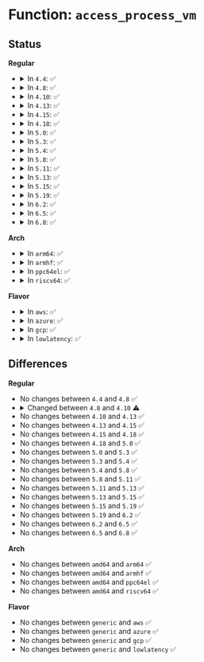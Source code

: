 # Function: <code>access_process_vm</code>

## Status
<b>Regular</b>
<ul>
<li>
<details>
<summary>In <code>4.4</code>: ✅</summary>

```c
int access_process_vm(struct task_struct *tsk, long unsigned int addr, void *buf, int len, int write);
```

**Collision:** Unique Global

**Inline:** No

**Transformation:** False

**Instances:**

```
In mm/memory.c (ffffffff811c1ed0)
Location: mm/memory.c:3740
Inline: False
Direct callers:
  - arch/x86/kernel/step.c:enable_step
  - kernel/ptrace.c:ptrace_readdata
  - kernel/ptrace.c:ptrace_writedata
  - kernel/ptrace.c:ptrace_request
  - kernel/ptrace.c:ptrace_request
  - kernel/ptrace.c:compat_ptrace_request
  - kernel/ptrace.c:compat_ptrace_request
  - mm/util.c:get_cmdline
  - mm/util.c:get_cmdline
```
**Symbols:**

```
ffffffff811c1ed0-ffffffff811c1f3b: access_process_vm (STB_GLOBAL)
```
</details>
</li>
<li>
<details>
<summary>In <code>4.8</code>: ✅</summary>

```c
int access_process_vm(struct task_struct *tsk, long unsigned int addr, void *buf, int len, int write);
```

**Collision:** Unique Global

**Inline:** No

**Transformation:** False

**Instances:**

```
In mm/memory.c (ffffffff811dda00)
Location: mm/memory.c:3935
Inline: False
Direct callers:
  - arch/x86/kernel/step.c:enable_step
  - kernel/ptrace.c:compat_ptrace_request
  - kernel/ptrace.c:compat_ptrace_request
  - kernel/ptrace.c:ptrace_request
  - kernel/ptrace.c:ptrace_request
  - kernel/ptrace.c:ptrace_writedata
  - kernel/ptrace.c:ptrace_readdata
  - mm/util.c:get_cmdline
  - mm/util.c:get_cmdline
```
**Symbols:**

```
ffffffff811dda00-ffffffff811dda71: access_process_vm (STB_GLOBAL)
```
</details>
</li>
<li>
<details>
<summary>In <code>4.10</code>: ✅</summary>

```c
int access_process_vm(struct task_struct *tsk, long unsigned int addr, void *buf, int len, unsigned int gup_flags);
```

**Collision:** Unique Global

**Inline:** No

**Transformation:** False

**Instances:**

```
In mm/memory.c (ffffffff811ed820)
Location: mm/memory.c:4014
Inline: False
Direct callers:
  - arch/x86/kernel/step.c:enable_step
  - mm/util.c:get_cmdline
  - mm/util.c:get_cmdline
```
**Symbols:**

```
ffffffff811ed820-ffffffff811ed891: access_process_vm (STB_GLOBAL)
```
</details>
</li>
<li>
<details>
<summary>In <code>4.13</code>: ✅</summary>

```c
int access_process_vm(struct task_struct *tsk, long unsigned int addr, void *buf, int len, unsigned int gup_flags);
```

**Collision:** Unique Global

**Inline:** No

**Transformation:** False

**Instances:**

```
In mm/memory.c (ffffffff811f87e0)
Location: mm/memory.c:4304
Inline: False
Direct callers:
  - arch/x86/kernel/step.c:enable_step
  - mm/util.c:get_cmdline
  - mm/util.c:get_cmdline
```
**Symbols:**

```
ffffffff811f87e0-ffffffff811f884d: access_process_vm (STB_GLOBAL)
```
</details>
</li>
<li>
<details>
<summary>In <code>4.15</code>: ✅</summary>

```c
int access_process_vm(struct task_struct *tsk, long unsigned int addr, void *buf, int len, unsigned int gup_flags);
```

**Collision:** Unique Global

**Inline:** No

**Transformation:** False

**Instances:**

```
In mm/memory.c (ffffffff812109e0)
Location: mm/memory.c:4482
Inline: False
Direct callers:
  - arch/x86/kernel/step.c:enable_step
  - mm/util.c:get_cmdline
  - mm/util.c:get_cmdline
```
**Symbols:**

```
ffffffff812109e0-ffffffff81210a4d: access_process_vm (STB_GLOBAL)
```
</details>
</li>
<li>
<details>
<summary>In <code>4.18</code>: ✅</summary>

```c
int access_process_vm(struct task_struct *tsk, long unsigned int addr, void *buf, int len, unsigned int gup_flags);
```

**Collision:** Unique Global

**Inline:** No

**Transformation:** False

**Instances:**

```
In mm/memory.c (ffffffff812313f0)
Location: mm/memory.c:4530
Inline: False
Direct callers:
  - arch/x86/kernel/step.c:enable_step
  - mm/util.c:get_cmdline
  - mm/util.c:get_cmdline
```
**Symbols:**

```
ffffffff812313f0-ffffffff81231461: access_process_vm (STB_GLOBAL)
```
</details>
</li>
<li>
<details>
<summary>In <code>5.0</code>: ✅</summary>

```c
int access_process_vm(struct task_struct *tsk, long unsigned int addr, void *buf, int len, unsigned int gup_flags);
```

**Collision:** Unique Global

**Inline:** No

**Transformation:** False

**Instances:**

```
In mm/memory.c (ffffffff81244bc0)
Location: mm/memory.c:4320
Inline: False
Direct callers:
  - arch/x86/kernel/step.c:enable_step
  - mm/util.c:get_cmdline
  - mm/util.c:get_cmdline
```
**Symbols:**

```
ffffffff81244bc0-ffffffff81244c31: access_process_vm (STB_GLOBAL)
```
</details>
</li>
<li>
<details>
<summary>In <code>5.3</code>: ✅</summary>

```c
int access_process_vm(struct task_struct *tsk, long unsigned int addr, void *buf, int len, unsigned int gup_flags);
```

**Collision:** Unique Global

**Inline:** No

**Transformation:** False

**Instances:**

```
In mm/memory.c (ffffffff81256b90)
Location: mm/memory.c:4375
Inline: False
Direct callers:
  - arch/x86/kernel/step.c:enable_step
  - mm/util.c:get_cmdline
  - mm/util.c:get_cmdline
```
**Symbols:**

```
ffffffff81256b90-ffffffff81256bfe: access_process_vm (STB_GLOBAL)
```
</details>
</li>
<li>
<details>
<summary>In <code>5.4</code>: ✅</summary>

```c
int access_process_vm(struct task_struct *tsk, long unsigned int addr, void *buf, int len, unsigned int gup_flags);
```

**Collision:** Unique Global

**Inline:** No

**Transformation:** False

**Instances:**

```
In mm/memory.c (ffffffff81265120)
Location: mm/memory.c:4400
Inline: False
Direct callers:
  - arch/x86/kernel/step.c:enable_step
  - mm/util.c:get_cmdline
  - mm/util.c:get_cmdline
```
**Symbols:**

```
ffffffff81265120-ffffffff8126518e: access_process_vm (STB_GLOBAL)
```
</details>
</li>
<li>
<details>
<summary>In <code>5.8</code>: ✅</summary>

```c
int access_process_vm(struct task_struct *tsk, long unsigned int addr, void *buf, int len, unsigned int gup_flags);
```

**Collision:** Unique Global

**Inline:** No

**Transformation:** False

**Instances:**

```
In mm/memory.c (ffffffff812954f0)
Location: mm/memory.c:4765
Inline: False
Direct callers:
  - arch/x86/kernel/step.c:is_setting_trap_flag
  - mm/util.c:get_cmdline
  - mm/util.c:get_cmdline
```
**Symbols:**

```
ffffffff812954f0-ffffffff8129555e: access_process_vm (STB_GLOBAL)
```
</details>
</li>
<li>
<details>
<summary>In <code>5.11</code>: ✅</summary>

```c
int access_process_vm(struct task_struct *tsk, long unsigned int addr, void *buf, int len, unsigned int gup_flags);
```

**Collision:** Unique Global

**Inline:** No

**Transformation:** False

**Instances:**

```
In mm/memory.c (ffffffff812a03b0)
Location: mm/memory.c:4992
Inline: False
Direct callers:
  - arch/x86/kernel/step.c:is_setting_trap_flag
  - mm/util.c:get_cmdline
  - mm/util.c:get_cmdline
```
**Symbols:**

```
ffffffff812a03b0-ffffffff812a0413: access_process_vm (STB_GLOBAL)
```
</details>
</li>
<li>
<details>
<summary>In <code>5.13</code>: ✅</summary>

```c
int access_process_vm(struct task_struct *tsk, long unsigned int addr, void *buf, int len, unsigned int gup_flags);
```

**Collision:** Unique Global

**Inline:** No

**Transformation:** False

**Instances:**

```
In mm/memory.c (ffffffff812a5cf0)
Location: mm/memory.c:5059
Inline: False
Direct callers:
  - arch/x86/kernel/step.c:enable_step
  - mm/util.c:get_cmdline
  - mm/util.c:get_cmdline
```
**Symbols:**

```
ffffffff812a5cf0-ffffffff812a5d53: access_process_vm (STB_GLOBAL)
```
</details>
</li>
<li>
<details>
<summary>In <code>5.15</code>: ✅</summary>

```c
int access_process_vm(struct task_struct *tsk, long unsigned int addr, void *buf, int len, unsigned int gup_flags);
```

**Collision:** Unique Global

**Inline:** No

**Transformation:** False

**Instances:**

```
In mm/memory.c (ffffffff812e7180)
Location: mm/memory.c:5205
Inline: False
Direct callers:
  - arch/x86/kernel/step.c:enable_step
  - mm/util.c:get_cmdline
  - mm/util.c:get_cmdline
```
**Symbols:**

```
ffffffff812e7180-ffffffff812e71e3: access_process_vm (STB_GLOBAL)
```
</details>
</li>
<li>
<details>
<summary>In <code>5.19</code>: ✅</summary>

```c
int access_process_vm(struct task_struct *tsk, long unsigned int addr, void *buf, int len, unsigned int gup_flags);
```

**Collision:** Unique Global

**Inline:** No

**Transformation:** False

**Instances:**

```
In mm/memory.c (ffffffff813483f0)
Location: mm/memory.c:5512
Inline: False
Direct callers:
  - kernel/bpf/helpers.c:bpf_copy_from_user_task
  - mm/util.c:get_cmdline
  - mm/util.c:get_cmdline
```
**Symbols:**

```
ffffffff813483f0-ffffffff81348461: access_process_vm (STB_GLOBAL)
```
</details>
</li>
<li>
<details>
<summary>In <code>6.2</code>: ✅</summary>

```c
int access_process_vm(struct task_struct *tsk, long unsigned int addr, void *buf, int len, unsigned int gup_flags);
```

**Collision:** Unique Global

**Inline:** No

**Transformation:** False

**Instances:**

```
In mm/memory.c (ffffffff813c0880)
Location: mm/memory.c:5592
Inline: False
Direct callers:
  - arch/x86/kernel/step.c:enable_single_step
  - kernel/bpf/helpers.c:bpf_copy_from_user_task
  - mm/util.c:get_cmdline
  - mm/util.c:get_cmdline
```
**Symbols:**

```
ffffffff813c0880-ffffffff813c08f1: access_process_vm (STB_GLOBAL)
```
</details>
</li>
<li>
<details>
<summary>In <code>6.5</code>: ✅</summary>

```c
int access_process_vm(struct task_struct *tsk, long unsigned int addr, void *buf, int len, unsigned int gup_flags);
```

**Collision:** Unique Global

**Inline:** No

**Transformation:** False

**Instances:**

```
In mm/memory.c (ffffffff813f5600)
Location: mm/memory.c:5798
Inline: False
Direct callers:
  - arch/x86/kernel/step.c:enable_single_step
  - kernel/bpf/helpers.c:bpf_copy_from_user_task
  - mm/util.c:get_cmdline
  - mm/util.c:get_cmdline
```
**Symbols:**

```
ffffffff813f5600-ffffffff813f5671: access_process_vm (STB_GLOBAL)
```
</details>
</li>
<li>
<details>
<summary>In <code>6.8</code>: ✅</summary>

```c
int access_process_vm(struct task_struct *tsk, long unsigned int addr, void *buf, int len, unsigned int gup_flags);
```

**Collision:** Unique Global

**Inline:** No

**Transformation:** False

**Instances:**

```
In mm/memory.c (ffffffff81415c10)
Location: mm/memory.c:6022
Inline: False
Direct callers:
  - arch/x86/kernel/step.c:enable_single_step
  - kernel/bpf/helpers.c:bpf_copy_from_user_task
  - mm/util.c:get_cmdline
  - mm/util.c:get_cmdline
```
**Symbols:**

```
ffffffff81415c10-ffffffff81415c81: access_process_vm (STB_GLOBAL)
```
</details>
</li>
</ul>
<b>Arch</b>
<ul>
<li>
<details>
<summary>In <code>arm64</code>: ✅</summary>

```c
int access_process_vm(struct task_struct *tsk, long unsigned int addr, void *buf, int len, unsigned int gup_flags);
```

**Collision:** Unique Global

**Inline:** No

**Transformation:** False

**Instances:**

```
In mm/memory.c (ffff8000102fbac8)
Location: mm/memory.c:4400
Inline: False
Direct callers:
  - mm/util.c:get_cmdline
  - mm/util.c:get_cmdline
```
**Symbols:**

```
ffff8000102fbac8-ffff8000102fbb64: access_process_vm (STB_GLOBAL)
```
</details>
</li>
<li>
<details>
<summary>In <code>armhf</code>: ✅</summary>

```c
int access_process_vm(struct task_struct *tsk, long unsigned int addr, void *buf, int len, unsigned int gup_flags);
```

**Collision:** Unique Global

**Inline:** No

**Transformation:** False

**Instances:**

```
In mm/memory.c (c051c1c4)
Location: mm/memory.c:4400
Inline: False
Direct callers:
  - mm/util.c:get_cmdline
  - mm/util.c:get_cmdline
```
**Symbols:**

```
c051c1c4-c051c234: access_process_vm (STB_GLOBAL)
```
</details>
</li>
<li>
<details>
<summary>In <code>ppc64el</code>: ✅</summary>

```c
int access_process_vm(struct task_struct *tsk, long unsigned int addr, void *buf, int len, unsigned int gup_flags);
```

**Collision:** Unique Global

**Inline:** No

**Transformation:** False

**Instances:**

```
In mm/memory.c (c0000000003c6fb0)
Location: mm/memory.c:4400
Inline: False
Direct callers:
  - mm/util.c:get_cmdline
  - mm/util.c:get_cmdline
```
**Symbols:**

```
c0000000003c6fb0-c0000000003c70a0: access_process_vm (STB_GLOBAL)
```
</details>
</li>
<li>
<details>
<summary>In <code>riscv64</code>: ✅</summary>

```c
int access_process_vm(struct task_struct *tsk, long unsigned int addr, void *buf, int len, unsigned int gup_flags);
```

**Collision:** Unique Global

**Inline:** No

**Transformation:** False

**Instances:**

```
In mm/memory.c (ffffffe00020b110)
Location: mm/memory.c:4400
Inline: False
Direct callers:
  - mm/util.c:get_cmdline
  - mm/util.c:get_cmdline
```
**Symbols:**

```
ffffffe00020b110-ffffffe00020b182: access_process_vm (STB_GLOBAL)
```
</details>
</li>
</ul>
<b>Flavor</b>
<ul>
<li>
<details>
<summary>In <code>aws</code>: ✅</summary>

```c
int access_process_vm(struct task_struct *tsk, long unsigned int addr, void *buf, int len, unsigned int gup_flags);
```

**Collision:** Unique Global

**Inline:** No

**Transformation:** False

**Instances:**

```
In mm/memory.c (ffffffff8125d770)
Location: mm/memory.c:4400
Inline: False
Direct callers:
  - arch/x86/kernel/step.c:enable_step
  - mm/util.c:get_cmdline
  - mm/util.c:get_cmdline
```
**Symbols:**

```
ffffffff8125d770-ffffffff8125d7de: access_process_vm (STB_GLOBAL)
```
</details>
</li>
<li>
<details>
<summary>In <code>azure</code>: ✅</summary>

```c
int access_process_vm(struct task_struct *tsk, long unsigned int addr, void *buf, int len, unsigned int gup_flags);
```

**Collision:** Unique Global

**Inline:** No

**Transformation:** False

**Instances:**

```
In mm/memory.c (ffffffff8124fbc0)
Location: mm/memory.c:4400
Inline: False
Direct callers:
  - arch/x86/kernel/step.c:enable_step
  - mm/util.c:get_cmdline
  - mm/util.c:get_cmdline
```
**Symbols:**

```
ffffffff8124fbc0-ffffffff8124fc2e: access_process_vm (STB_GLOBAL)
```
</details>
</li>
<li>
<details>
<summary>In <code>gcp</code>: ✅</summary>

```c
int access_process_vm(struct task_struct *tsk, long unsigned int addr, void *buf, int len, unsigned int gup_flags);
```

**Collision:** Unique Global

**Inline:** No

**Transformation:** False

**Instances:**

```
In mm/memory.c (ffffffff8125b510)
Location: mm/memory.c:4400
Inline: False
Direct callers:
  - arch/x86/kernel/step.c:enable_step
  - mm/util.c:get_cmdline
  - mm/util.c:get_cmdline
```
**Symbols:**

```
ffffffff8125b510-ffffffff8125b57e: access_process_vm (STB_GLOBAL)
```
</details>
</li>
<li>
<details>
<summary>In <code>lowlatency</code>: ✅</summary>

```c
int access_process_vm(struct task_struct *tsk, long unsigned int addr, void *buf, int len, unsigned int gup_flags);
```

**Collision:** Unique Global

**Inline:** No

**Transformation:** False

**Instances:**

```
In mm/memory.c (ffffffff8126aef0)
Location: mm/memory.c:4400
Inline: False
Direct callers:
  - arch/x86/kernel/step.c:enable_step
  - mm/util.c:get_cmdline
  - mm/util.c:get_cmdline
```
**Symbols:**

```
ffffffff8126aef0-ffffffff8126af5e: access_process_vm (STB_GLOBAL)
```
</details>
</li>
</ul>

## Differences
<b>Regular</b>
<ul>
<li>
No changes between <code>4.4</code> and <code>4.8</code> ✅
</li>
<li>
<details>
<summary>Changed between <code>4.8</code> and <code>4.10</code> ⚠️</summary>
<ul>
<li>
<b>Param added. </b>
<code>unsigned int gup_flags</code>
</li>
<li>
<b>Param removed. </b>
<code>int write</code>
</li>
</ul>
</details>
</li>
<li>
No changes between <code>4.10</code> and <code>4.13</code> ✅
</li>
<li>
No changes between <code>4.13</code> and <code>4.15</code> ✅
</li>
<li>
No changes between <code>4.15</code> and <code>4.18</code> ✅
</li>
<li>
No changes between <code>4.18</code> and <code>5.0</code> ✅
</li>
<li>
No changes between <code>5.0</code> and <code>5.3</code> ✅
</li>
<li>
No changes between <code>5.3</code> and <code>5.4</code> ✅
</li>
<li>
No changes between <code>5.4</code> and <code>5.8</code> ✅
</li>
<li>
No changes between <code>5.8</code> and <code>5.11</code> ✅
</li>
<li>
No changes between <code>5.11</code> and <code>5.13</code> ✅
</li>
<li>
No changes between <code>5.13</code> and <code>5.15</code> ✅
</li>
<li>
No changes between <code>5.15</code> and <code>5.19</code> ✅
</li>
<li>
No changes between <code>5.19</code> and <code>6.2</code> ✅
</li>
<li>
No changes between <code>6.2</code> and <code>6.5</code> ✅
</li>
<li>
No changes between <code>6.5</code> and <code>6.8</code> ✅
</li>
</ul>
<b>Arch</b>
<ul>
<li>
No changes between <code>amd64</code> and <code>arm64</code> ✅
</li>
<li>
No changes between <code>amd64</code> and <code>armhf</code> ✅
</li>
<li>
No changes between <code>amd64</code> and <code>ppc64el</code> ✅
</li>
<li>
No changes between <code>amd64</code> and <code>riscv64</code> ✅
</li>
</ul>
<b>Flavor</b>
<ul>
<li>
No changes between <code>generic</code> and <code>aws</code> ✅
</li>
<li>
No changes between <code>generic</code> and <code>azure</code> ✅
</li>
<li>
No changes between <code>generic</code> and <code>gcp</code> ✅
</li>
<li>
No changes between <code>generic</code> and <code>lowlatency</code> ✅
</li>
</ul>
